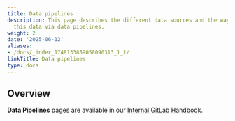 ```yaml
---
title: Data pipelines
description: This page describes the different data sources and the way we extract
  this data via data pipelines.
weight: 2
date: '2025-06-12'
aliases:
- /docs/_index_1748133859058090313_1_1/
linkTitle: Data pipelines
type: docs
---
```


## Overview

**Data Pipelines** pages are available in our [Internal GitLab Handbook](https://internal.gitlab.com/handbook/enterprise-data/platform/pipelines).
